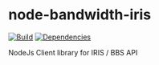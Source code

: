 # node-bandwidth-iris

[![Build](https://travis-ci.org/bandwidthcom/node-bandwidth-iris.png)](https://travis-ci.org/bandwidthcom/node-bandwidth-iris)
[![Dependencies](https://david-dm.org/bandwidthcom/node-bandwidth-iris.png)](https://david-dm.org/bandwidthcom/node-bandwidth-iris)

NodeJs Client library for IRIS / BBS API

